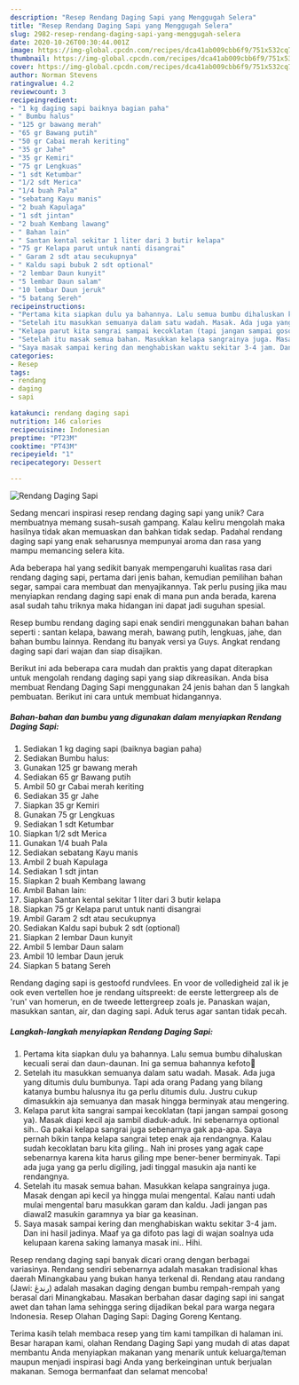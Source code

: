 ```yaml
---
description: "Resep Rendang Daging Sapi yang Menggugah Selera"
title: "Resep Rendang Daging Sapi yang Menggugah Selera"
slug: 2982-resep-rendang-daging-sapi-yang-menggugah-selera
date: 2020-10-26T00:30:44.001Z
image: https://img-global.cpcdn.com/recipes/dca41ab009cbb6f9/751x532cq70/rendang-daging-sapi-foto-resep-utama.jpg
thumbnail: https://img-global.cpcdn.com/recipes/dca41ab009cbb6f9/751x532cq70/rendang-daging-sapi-foto-resep-utama.jpg
cover: https://img-global.cpcdn.com/recipes/dca41ab009cbb6f9/751x532cq70/rendang-daging-sapi-foto-resep-utama.jpg
author: Norman Stevens
ratingvalue: 4.2
reviewcount: 3
recipeingredient:
- "1 kg daging sapi baiknya bagian paha"
- " Bumbu halus"
- "125 gr bawang merah"
- "65 gr Bawang putih"
- "50 gr Cabai merah keriting"
- "35 gr Jahe"
- "35 gr Kemiri"
- "75 gr Lengkuas"
- "1 sdt Ketumbar"
- "1/2 sdt Merica"
- "1/4 buah Pala"
- "sebatang Kayu manis"
- "2 buah Kapulaga"
- "1 sdt jintan"
- "2 buah Kembang lawang"
- " Bahan lain"
- " Santan kental sekitar 1 liter dari 3 butir kelapa"
- "75 gr Kelapa parut untuk nanti disangrai"
- " Garam 2 sdt atau secukupnya"
- " Kaldu sapi bubuk 2 sdt optional"
- "2 lembar Daun kunyit"
- "5 lembar Daun salam"
- "10 lembar Daun jeruk"
- "5 batang Sereh"
recipeinstructions:
- "Pertama kita siapkan dulu ya bahannya. Lalu semua bumbu dihaluskan kecuali serai dan daun-daunan. Ini ga semua bahannya kefoto🤭"
- "Setelah itu masukkan semuanya dalam satu wadah. Masak. Ada juga yang ditumis dulu bumbunya. Tapi ada orang Padang yang bilang katanya bumbu halusnya itu ga perlu ditumis dulu. Justru cukup dimasukkin aja semuanya dan masak hingga berminyak atau mengering."
- "Kelapa parut kita sangrai sampai kecoklatan (tapi jangan sampai gosong ya). Masak diapi kecil aja sambil diaduk-aduk. Ini sebenarnya optional sih.. Ga pakai kelapa sangrai juga sebenarnya gak apa-apa. Saya pernah bikin tanpa kelapa sangrai tetep enak aja rendangnya. Kalau sudah kecoklatan baru kita giling.. Nah ini proses yang agak cape sebenarnya karena kita harus giling mpe bener-bener berminyak. Tapi ada juga yang ga perlu digiling, jadi tinggal masukin aja nanti ke rendangnya."
- "Setelah itu masak semua bahan. Masukkan kelapa sangrainya juga. Masak dengan api kecil ya hingga mulai mengental. Kalau nanti udah mulai mengental baru masukkan garam dan kaldu. Jadi jangan pas diawal2 masukin garamnya ya biar ga keasinan."
- "Saya masak sampai kering dan menghabiskan waktu sekitar 3-4 jam. Dan ini hasil jadinya. Maaf ya ga difoto pas lagi di wajan soalnya uda kelupaan karena saking lamanya masak ini.. Hihi."
categories:
- Resep
tags:
- rendang
- daging
- sapi

katakunci: rendang daging sapi 
nutrition: 146 calories
recipecuisine: Indonesian
preptime: "PT23M"
cooktime: "PT43M"
recipeyield: "1"
recipecategory: Dessert

---
```



![Rendang Daging Sapi](https://img-global.cpcdn.com/recipes/dca41ab009cbb6f9/751x532cq70/rendang-daging-sapi-foto-resep-utama.jpg)

Sedang mencari inspirasi resep rendang daging sapi yang unik? Cara membuatnya memang susah-susah gampang. Kalau keliru mengolah maka hasilnya tidak akan memuaskan dan bahkan tidak sedap. Padahal rendang daging sapi yang enak seharusnya mempunyai aroma dan rasa yang mampu memancing selera kita.

Ada beberapa hal yang sedikit banyak mempengaruhi kualitas rasa dari rendang daging sapi, pertama dari jenis bahan, kemudian pemilihan bahan segar, sampai cara membuat dan menyajikannya. Tak perlu pusing jika mau menyiapkan rendang daging sapi enak di mana pun anda berada, karena asal sudah tahu triknya maka hidangan ini dapat jadi suguhan spesial.

Resep bumbu rendang daging sapi enak sendiri menggunakan bahan bahan seperti : santan kelapa, bawang merah, bawang putih, lengkuas, jahe, dan bahan bumbu lainnya. Rendang itu banyak versi ya Guys. Angkat rendang daging sapi dari wajan dan siap disajikan.


Berikut ini ada beberapa cara mudah dan praktis yang dapat diterapkan untuk mengolah rendang daging sapi yang siap dikreasikan. Anda bisa membuat Rendang Daging Sapi menggunakan 24 jenis bahan dan 5 langkah pembuatan. Berikut ini cara untuk membuat hidangannya.

<!--inarticleads1-->

##### Bahan-bahan dan bumbu yang digunakan dalam menyiapkan Rendang Daging Sapi:

1. Sediakan 1 kg daging sapi (baiknya bagian paha)
1. Sediakan  Bumbu halus:
1. Gunakan 125 gr bawang merah
1. Sediakan 65 gr Bawang putih
1. Ambil 50 gr Cabai merah keriting
1. Sediakan 35 gr Jahe
1. Siapkan 35 gr Kemiri
1. Gunakan 75 gr Lengkuas
1. Sediakan 1 sdt Ketumbar
1. Siapkan 1/2 sdt Merica
1. Gunakan 1/4 buah Pala
1. Sediakan sebatang Kayu manis
1. Ambil 2 buah Kapulaga
1. Sediakan 1 sdt jintan
1. Siapkan 2 buah Kembang lawang
1. Ambil  Bahan lain:
1. Siapkan  Santan kental sekitar 1 liter dari 3 butir kelapa
1. Siapkan 75 gr Kelapa parut untuk nanti disangrai
1. Ambil  Garam 2 sdt atau secukupnya
1. Sediakan  Kaldu sapi bubuk 2 sdt (optional)
1. Siapkan 2 lembar Daun kunyit
1. Ambil 5 lembar Daun salam
1. Ambil 10 lembar Daun jeruk
1. Siapkan 5 batang Sereh


Rendang daging sapi is gestoofd rundvlees. En voor de volledigheid zal ik je ook even vertellen hoe je rendang uitspreekt: de eerste lettergreep als de &#39;run&#39; van homerun, en de tweede lettergreep zoals je. Panaskan wajan, masukkan santan, air, dan daging sapi. Aduk terus agar santan tidak pecah. 

<!--inarticleads2-->

##### Langkah-langkah menyiapkan Rendang Daging Sapi:

1. Pertama kita siapkan dulu ya bahannya. Lalu semua bumbu dihaluskan kecuali serai dan daun-daunan. Ini ga semua bahannya kefoto🤭
1. Setelah itu masukkan semuanya dalam satu wadah. Masak. Ada juga yang ditumis dulu bumbunya. Tapi ada orang Padang yang bilang katanya bumbu halusnya itu ga perlu ditumis dulu. Justru cukup dimasukkin aja semuanya dan masak hingga berminyak atau mengering.
1. Kelapa parut kita sangrai sampai kecoklatan (tapi jangan sampai gosong ya). Masak diapi kecil aja sambil diaduk-aduk. Ini sebenarnya optional sih.. Ga pakai kelapa sangrai juga sebenarnya gak apa-apa. Saya pernah bikin tanpa kelapa sangrai tetep enak aja rendangnya. Kalau sudah kecoklatan baru kita giling.. Nah ini proses yang agak cape sebenarnya karena kita harus giling mpe bener-bener berminyak. Tapi ada juga yang ga perlu digiling, jadi tinggal masukin aja nanti ke rendangnya.
1. Setelah itu masak semua bahan. Masukkan kelapa sangrainya juga. Masak dengan api kecil ya hingga mulai mengental. Kalau nanti udah mulai mengental baru masukkan garam dan kaldu. Jadi jangan pas diawal2 masukin garamnya ya biar ga keasinan.
1. Saya masak sampai kering dan menghabiskan waktu sekitar 3-4 jam. Dan ini hasil jadinya. Maaf ya ga difoto pas lagi di wajan soalnya uda kelupaan karena saking lamanya masak ini.. Hihi.


Resep rendang daging sapi banyak dicari orang dengan berbagai variasinya. Rendang sendiri sebenarnya adalah masakan tradisional khas daerah Minangkabau yang bukan hanya terkenal di. Rendang atau randang (Jawi: رندڠ) adalah masakan daging dengan bumbu rempah-rempah yang berasal dari Minangkabau. Masakan berbahan dasar daging sapi ini sangat awet dan tahan lama sehingga sering dijadikan bekal para warga negara Indonesia. Resep Olahan Daging Sapi: Daging Goreng Kentang. 

Terima kasih telah membaca resep yang tim kami tampilkan di halaman ini. Besar harapan kami, olahan Rendang Daging Sapi yang mudah di atas dapat membantu Anda menyiapkan makanan yang menarik untuk keluarga/teman maupun menjadi inspirasi bagi Anda yang berkeinginan untuk berjualan makanan. Semoga bermanfaat dan selamat mencoba!
